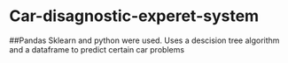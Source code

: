 # Car-disagnostic-experet-system
##Pandas Sklearn and python were used.
Uses a descision tree algorithm and a dataframe to predict certain car problems
